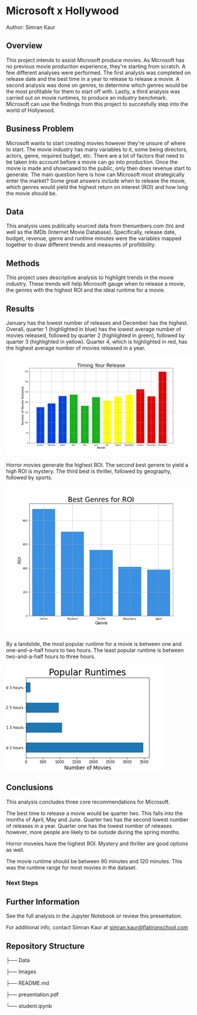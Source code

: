 # Microsoft x Hollywood

Author: Simran Kaur

## Overview

This project intends to assist Microsoft produce movies. As Microsoft has no previous movie production experience, they're starting from scratch. A few different analyses were performed. The first analysis was completed on release date and the best time in a year to release to release a movie. A second analysis was done on genres, to determine which genres would be the most profitable for them to start off with. Lastly, a third analysis was carried out on movie runtimes, to produce an industry benchmark. Microsoft can use the findings from this project to succesfully step into the world of Hollywood.

## Business Problem

Microsoft wants to start creating movies however they're unsure of where to start. The movie industry has many variables to it, some being directors, actors, genre, required budget, etc. There are a lot of factors that need to be taken into account before a movie can go into production. Once the movie is made and showcased to the public, only then does revenue start to generate. The main question here is how can Microsoft most strategically enter the market? Some great answers include when to release the movie, which genres would yield the highest return on interest (ROI) and how long the movie should be.

## Data

This analysis uses publically sourced data from thenumbers.com (tn) and well as the IMDb (Internet Movie Database). Specifically, release date, budget, revenue, genre and runtime minutes were the variables mapped together to draw different trends and measures of profitibility.

## Methods

This project uses descriptive analysis to highlight trends in the movie industry. These trends will help Microsoft gauge when to release a movie, the genres with the highest ROI and the ideal runtime for a movie. 

## Results

January has the lowest number of releases and December has the highest. Overall, quarter 1 (highlighted in blue) has the lowest average number of movies released, followed by quarter 2 (highlighted in green), followed by quarter 3 (highlighted in yellow). Quarter 4, which is highlighted in red, has the highest average number of movies released in a year. 

![title](Images/Movie_Releases_Per_Year.png) 

Horror movies generate the highest ROI. The second best genere to yield a high ROI is mystery. The third best is thriller, followed by geography, followed by sports. 

![title](Images/Genres_With_the_Highest_ROI.png)

By a landslide, the most popular runtime for a movie is between one and one-and-a-half hours to two hours. The least popular runtime is between two-and-a-half hours to three hours. 

![title](Images/Movie_Runtimes.png) 

## Conclusions

This analysis concludes three core recommendations for Microsoft. 

The best time to release a movie would be quarter two. This falls into the months of April, May and June. Quarter two has the second lowest number of releases in a year. Quarter one has the lowest number of releases however, more people are likely to be outside during the spring months.

Horror moveies have the highest ROI. Mystery and thriller are good options as well. 

The movie runtime should be between 90 minutes and 120 minutes. This was the runtime range for most movies in the dataset. 

### Next Steps



## Further Information

See the full analysis in the Jupyter Notebook or review this presentation.

For additional info, contact Simran Kaur at simran.kaur@flatironschool.com

## Repository Structure
├── Data

├── Images

├── README.md

├── presentation.pdf

└── student.ipynb
